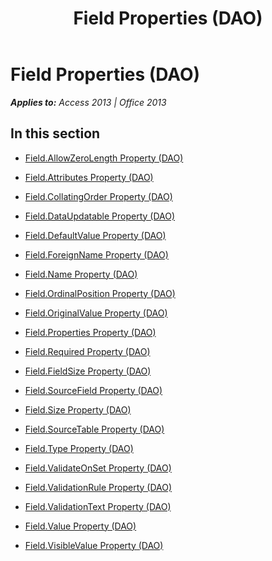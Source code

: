 ﻿---
title: Field Properties (DAO)
TOCTitle: Properties
ms:assetid: 015f30e9-324c-46b1-8e19-e68954e66139
ms:mtpsurl: https://msdn.microsoft.com/en-us/library/Dn123487(v=office.15)
ms:contentKeyID: 52071130
ms.date: 09/18/2015
mtps_version: v=office.15
---

# Field Properties (DAO)


_**Applies to:** Access 2013 | Office 2013_

## In this section

  - [Field.AllowZeroLength Property (DAO)](field-allowzerolength-property-dao.md)

  - [Field.Attributes Property (DAO)](field-attributes-property-dao.md)

  - [Field.CollatingOrder Property (DAO)](field-collatingorder-property-dao.md)

  - [Field.DataUpdatable Property (DAO)](field-dataupdatable-property-dao.md)

  - [Field.DefaultValue Property (DAO)](field-defaultvalue-property-dao.md)

  - [Field.ForeignName Property (DAO)](field-foreignname-property-dao.md)

  - [Field.Name Property (DAO)](field-name-property-dao.md)

  - [Field.OrdinalPosition Property (DAO)](field-ordinalposition-property-dao.md)

  - [Field.OriginalValue Property (DAO)](field-originalvalue-property-dao.md)

  - [Field.Properties Property (DAO)](field-properties-property-dao.md)

  - [Field.Required Property (DAO)](field-required-property-dao.md)

  - [Field.FieldSize Property (DAO)](field-fieldsize-property-dao.md)

  - [Field.SourceField Property (DAO)](field-sourcefield-property-dao.md)

  - [Field.Size Property (DAO)](field-size-property-dao.md)

  - [Field.SourceTable Property (DAO)](field-sourcetable-property-dao.md)

  - [Field.Type Property (DAO)](field-type-property-dao.md)

  - [Field.ValidateOnSet Property (DAO)](field-validateonset-property-dao.md)

  - [Field.ValidationRule Property (DAO)](field-validationrule-property-dao.md)

  - [Field.ValidationText Property (DAO)](field-validationtext-property-dao.md)

  - [Field.Value Property (DAO)](field-value-property-dao.md)

  - [Field.VisibleValue Property (DAO)](field-visiblevalue-property-dao.md)

